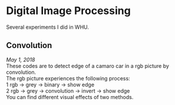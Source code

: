 # Digital Image Processing
Several experiments I did in WHU.
## Convolution
*May 1, 2018*  
 These codes are to detect edge of a camaro car in a rgb picture by convolution.  
 The rgb picture experiences the following process:  
 	 1 rgb -> grey -> binary -> show edge    
 	 2 rgb -> grey -> convolution -> invert -> show edge    
 You can find different visual effects of two methods.  
